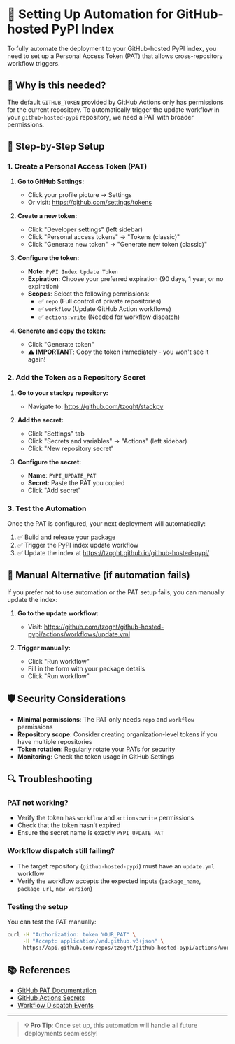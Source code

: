 # 🔧 Setting Up Automation for GitHub-hosted PyPI Index

To fully automate the deployment to your GitHub-hosted PyPI index, you need to set up a Personal Access Token (PAT) that allows cross-repository workflow triggers.

## 🎯 Why is this needed?

The default `GITHUB_TOKEN` provided by GitHub Actions only has permissions for the current repository. To automatically trigger the update workflow in your `github-hosted-pypi` repository, we need a PAT with broader permissions.

## 📝 Step-by-Step Setup

### 1. Create a Personal Access Token (PAT)

1. **Go to GitHub Settings:**
   - Click your profile picture → Settings
   - Or visit: https://github.com/settings/tokens

2. **Create a new token:**
   - Click "Developer settings" (left sidebar)
   - Click "Personal access tokens" → "Tokens (classic)"
   - Click "Generate new token" → "Generate new token (classic)"

3. **Configure the token:**
   - **Note**: `PyPI Index Update Token`
   - **Expiration**: Choose your preferred expiration (90 days, 1 year, or no expiration)
   - **Scopes**: Select the following permissions:
     - ✅ `repo` (Full control of private repositories)
     - ✅ `workflow` (Update GitHub Action workflows)
     - ✅ `actions:write` (Needed for workflow dispatch)

4. **Generate and copy the token:**
   - Click "Generate token"
   - **⚠️ IMPORTANT**: Copy the token immediately - you won't see it again!

### 2. Add the Token as a Repository Secret

1. **Go to your stackpy repository:**
   - Navigate to: https://github.com/tzoght/stackpy

2. **Add the secret:**
   - Click "Settings" tab
   - Click "Secrets and variables" → "Actions" (left sidebar)
   - Click "New repository secret"

3. **Configure the secret:**
   - **Name**: `PYPI_UPDATE_PAT`
   - **Secret**: Paste the PAT you copied
   - Click "Add secret"

### 3. Test the Automation

Once the PAT is configured, your next deployment will automatically:

1. ✅ Build and release your package
2. ✅ Trigger the PyPI index update workflow
3. ✅ Update the index at https://tzoght.github.io/github-hosted-pypi/

## 🔄 Manual Alternative (if automation fails)

If you prefer not to use automation or the PAT setup fails, you can manually update the index:

1. **Go to the update workflow:**
   - Visit: https://github.com/tzoght/github-hosted-pypi/actions/workflows/update.yml

2. **Trigger manually:**
   - Click "Run workflow"
   - Fill in the form with your package details
   - Click "Run workflow"

## 🛡️ Security Considerations

- **Minimal permissions**: The PAT only needs `repo` and `workflow` permissions
- **Repository scope**: Consider creating organization-level tokens if you have multiple repositories
- **Token rotation**: Regularly rotate your PATs for security
- **Monitoring**: Check the token usage in GitHub Settings

## 🔍 Troubleshooting

### PAT not working?
- Verify the token has `workflow` and `actions:write` permissions
- Check that the token hasn't expired
- Ensure the secret name is exactly `PYPI_UPDATE_PAT`

### Workflow dispatch still failing?
- The target repository (`github-hosted-pypi`) must have an `update.yml` workflow
- Verify the workflow accepts the expected inputs (`package_name`, `package_url`, `new_version`)

### Testing the setup
You can test the PAT manually:
```bash
curl -H "Authorization: token YOUR_PAT" \
     -H "Accept: application/vnd.github.v3+json" \
     https://api.github.com/repos/tzoght/github-hosted-pypi/actions/workflows
```

## 📚 References

- [GitHub PAT Documentation](https://docs.github.com/en/authentication/keeping-your-account-and-data-secure/creating-a-personal-access-token)
- [GitHub Actions Secrets](https://docs.github.com/en/actions/security-guides/encrypted-secrets)
- [Workflow Dispatch Events](https://docs.github.com/en/rest/actions/workflows#create-a-workflow-dispatch-event)

---

> **💡 Pro Tip**: Once set up, this automation will handle all future deployments seamlessly! 